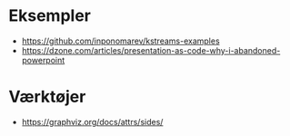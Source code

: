 # Eksempler
- https://github.com/inponomarev/kstreams-examples
- https://dzone.com/articles/presentation-as-code-why-i-abandoned-powerpoint

# Værktøjer
- https://graphviz.org/docs/attrs/sides/